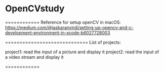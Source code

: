 # OpenCVstudy

============
Reference for setup openCV in macOS:
https://medium.com/@jaskaranvirdi/setting-up-opencv-and-c-development-environment-in-xcode-b6027728003



=============================
List of projects:

project1: read the input of a picture and display it
project2: read the input of a video stream and display it

============     


